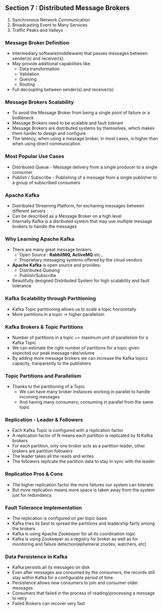 ## Section 7 : Distributed Message Brokers

1. Synchronous Network Communication 
2. Broadcasting Event to Many Services
3. Traffic Peaks and Valleys

### Message Broker Definition
- Intermediary software(middleware) that passes messages between sender(s) and receiver(s).
- May provide additional capabilities like:
  - Data transformation
  - Validation
  - Queuing
  - Routing
- Full decoupling between sender(s) and receiver(s)

### Message Brokers Scalability
- To avoid the Message Broker from being a single point of failure or a bottleneck
- Message Brokers need to be scalable and fault tolerant
- Message Brokers are distributed systems by themselves, which makes them harder to design and configure
- The latency, when using a message broker, in most cases, is higher than when using direct communication

### Most Popular Use Cases
- Distributed Queue - Message delivery from a single producer to a single consumer
- Publish / Subscribe - Publishing of a message from a single publisher to a group of subscribed consumers

### Apache Kafka
- Distributed Streaming Platform, for exchaning messages between different servers
- Can be described as a Message Broker on a high level
- Internally Kafka is a disributed system that may use multiple message brokers to handle the messages

### Why Learning Apache Kafka
- There are many great message brokers
  - Open Source : **RabbitMQ, ActiveMQ** etc..
  - Proprietary messaging systems offered by the cloud vendors
- **Apache Kafka** is open source and provides:
  - Distributed Queuing
  - Publish/Subscribe
- Beautifully designed Distributed System for high scalability and fault tolerance

### Kafka Scalability through Partitioning
- Kafka Topic partitioning allows us to scale a topic horizontally
- More partitions in a topic -> higher parallelism

### Kafka Brokers & Topic Partitions
- Number of partitions in a topic ~= maximum unit of parallelism for a Kafka Topic
- We can estimate the right number of partitions for a topic given expected our peak message rate/volume
- By adding more message brokers we can increase the Kafka topics capacity, tranparently to the publishers

### Topic Partitions and Parallelism
- Thanks to the partitioning of a Topic
  - We can have many broker instances working in parallel to handle incoming messages
  - And having many consumers, consuming in parallel from the same topic

### Replication - Leader & Followers
- Each Kafka Topic is configured with a replication factor
- A replication factor of N means each partition is replicated by N Kafka brokers
- For each partition, only one broker acts as a partition leader, other brokers are partition followers
- The leader takes all the reads and writes
- The followers replicate the partition data to stay in sync with the leader

### Replication Pros & Cons
- The higher replication factor the more failures our system can tolerate. 
- But more replication means more space is taken away from the system just for redundancy.

### Fault Tolerance Implementation
- The replication is configured on per topic basis
- Kafka tries its best to spread the partitions and leadership fairly among the brokers
- Kafka is using Apache Zookeeper for all its coordination logic
- Kafka is using Zookeeper as a registry for broker as well as for monitoring and failure detection(ephemeral znodes, watchers, etc)

### Data Persistence in Kafka
- Kafka persists all its messages on disk 
- Even after messages are consumed by the consumers, the records still stay within Kafka for a configurable period of time
- Persistence allows new consumers to join and consumer older messages
- Consumers that failed in the process of reading/processing a message to retry
- Failed Brokers can recover very fast